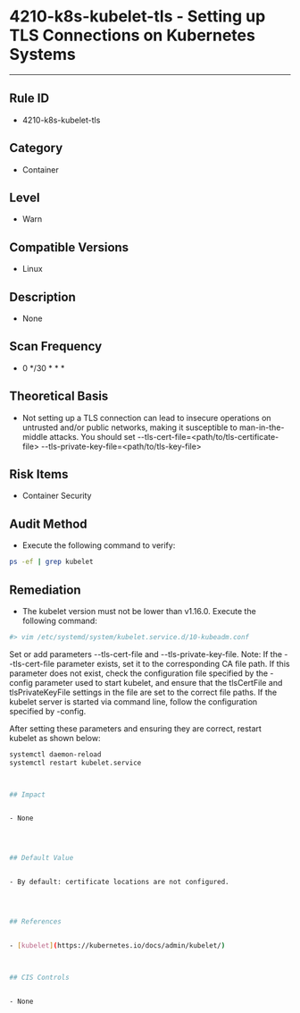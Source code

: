 # 4210-k8s-kubelet-tls - Setting up TLS Connections on Kubernetes Systems
---

## Rule ID

- 4210-k8s-kubelet-tls


## Category

- Container


## Level

- Warn


## Compatible Versions


- Linux




## Description


- None



## Scan Frequency
- 0 */30 * * *

## Theoretical Basis


- Not setting up a TLS connection can lead to insecure operations on untrusted and/or public networks, making it susceptible to man-in-the-middle attacks. You should set --tls-cert-file=<path/to/tls-certificate-file> --tls-private-key-file=<path/to/tls-key-file>






## Risk Items


- Container Security



## Audit Method
- Execute the following command to verify:
```bash
ps -ef | grep kubelet
```



## Remediation
- The kubelet version must not be lower than v1.16.0.
Execute the following command:
```bash
#> vim /etc/systemd/system/kubelet.service.d/10-kubeadm.conf
```
Set or add parameters --tls-cert-file and --tls-private-key-file.
Note: If the --tls-cert-file parameter exists, set it to the corresponding CA file path.
If this parameter does not exist, check the configuration file specified by the -config parameter used to start kubelet,
and ensure that the tlsCertFile and tlsPrivateKeyFile settings in the file are set to the correct file paths.
If the kubelet server is started via command line, follow the configuration specified by -config.

After setting these parameters and ensuring they are correct, restart kubelet as shown below:
```bash
systemctl daemon-reload
systemctl restart kubelet.service



## Impact


- None




## Default Value


- By default: certificate locations are not configured.




## References


- [kubelet](https://kubernetes.io/docs/admin/kubelet/)



## CIS Controls


- None